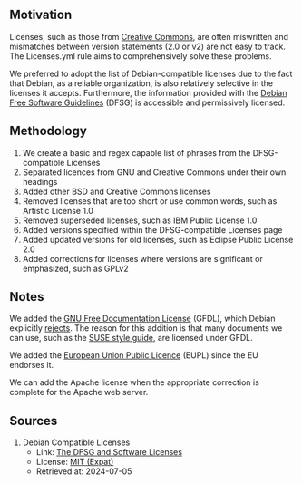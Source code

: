 ## Motivation

Licenses, such as those from [Creative Commons](https://creativecommons.org/licenses/), are often miswritten and mismatches between version statements (2.0 or v2) are not easy to track. The Licenses.yml rule aims to comprehensively solve these problems.

We preferred to adopt the list of Debian-compatible licenses due to the fact that Debian, as a reliable organization, is also relatively selective in the licenses it accepts. Furthermore, the information provided with the [Debian Free Software Guidelines](https://wiki.debian.org/DebianFreeSoftwareGuidelines) (DFSG) is accessible and permissively licensed.

## Methodology

1. We create a basic and regex capable list of phrases from the DFSG-compatible Licenses
2. Separated licences from GNU and Creative Commons under their own headings
3. Added other BSD and Creative Commons licenses
4. Removed licenses that are too short or use common words, such as Artistic License 1.0
5. Removed superseded licenses, such as IBM Public License 1.0
6. Added versions specified within the DFSG-compatible Licenses page
7. Added updated versions for old licenses, such as Eclipse Public License 2.0
8. Added corrections for licenses where versions are significant or emphasized, such as GPLv2

## Notes

We added the [GNU Free Documentation License](https://www.gnu.org/licenses/fdl-1.3.html) (GFDL), which Debian explicitly [rejects](https://people.debian.org/~srivasta/Position_Statement.xhtml). The reason for this addition is that many documents we can use, such as the [SUSE style guide](https://documentation.suse.com/style/current/single-html/docu_styleguide/), are licensed under GFDL.

We added the [European Union Public Licence](https://commission.europa.eu/content/european-union-public-licence_en) (EUPL) since the EU endorses it.

We can add the Apache license when the appropriate correction is complete for the Apache web server.

## Sources

1. Debian Compatible Licenses
    - Link: [The DFSG and Software Licenses](https://wiki.debian.org/DFSGLicenses)
    - License: [MIT (Expat)](https://salsa.debian.org/webmaster-team/webwml/-/blob/master/english/legal/licenses/mit.wml?ref_type=heads)
    - Retrieved at: 2024-07-05
